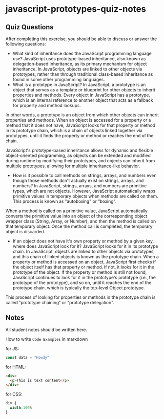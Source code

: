 # javascript-prototypes-quiz-notes

## Quiz Questions

After completing this exercise, you should be able to discuss or answer the following questions:

- What kind of inheritance does the JavaScript programming language use?
JavaScript uses prototype-based inheritance, also known as delegation-based inheritance, as its primary mechanism for object inheritance. In JavaScript, objects are linked to other objects via prototypes, rather than through traditional class-based inheritance as found in some other programming languages.
- What is a prototype in JavaScript?
In JavaScript, a prototype is an object that serves as a template or blueprint for other objects to inherit properties and methods. Every object in JavaScript has a prototype, which is an internal reference to another object that acts as a fallback for property and method lookups.

In other words, a prototype is an object from which other objects can inherit properties and methods. When an object is accessed for a property or a method that it does not have, JavaScript looks for that property or method in its prototype chain, which is a chain of objects linked together via prototypes, until it finds the property or method or reaches the end of the chain.

JavaScript's prototype-based inheritance allows for dynamic and flexible object-oriented programming, as objects can be extended and modified during runtime by modifying their prototypes, and objects can inherit from multiple prototypes, allowing for multiple inheritance-like behavior.
- How is it possible to call methods on strings, arrays, and numbers even though those methods don't actually exist on strings, arrays, and numbers?
In JavaScript, strings, arrays, and numbers are primitive types, which are not objects. However, JavaScript automatically wraps primitive values in temporary objects when methods are called on them. This process is known as "autoboxing" or "boxing".

When a method is called on a primitive value, JavaScript automatically converts the primitive value into an object of the corresponding object wrapper class (String, Array, or Number), and then the method is called on that temporary object. Once the method call is completed, the temporary object is discarded.
- If an object does not have it's own property or method by a given key, where does JavaScript look for it?
JavaScript looks for it in its prototype chain. In JavaScript, objects are linked to other objects via prototypes, and this chain of linked objects is known as the prototype chain.
When a property or method is accessed on an object, JavaScript first checks if the object itself has that property or method. If not, it looks for it in the prototype of the object. If the property or method is still not found, JavaScript continues to look for it in the prototype's prototype (i.e., the prototype of the prototype), and so on, until it reaches the end of the prototype chain, which is typically the top-level Object.prototype.

This process of looking for properties or methods in the prototype chain is called "prototype chaining" or "prototype delegation".
## Notes

All student notes should be written here.


How to write `Code Examples` in markdown

for JS:
```javascript
const data = "Howdy"
```

for HTML:
```html
<div>
  <p>This is text content</p>
</div>
```

for CSS:
```css
div {
  width:100%
}
```
